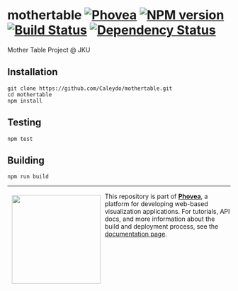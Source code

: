 mothertable [![Phovea][phovea-image]][phovea-url] [![NPM version][npm-image]][npm-url] [![Build Status][travis-image]][travis-url] [![Dependency Status][daviddm-image]][daviddm-url]
=====================

Mother Table Project @ JKU

Installation
------------

```
git clone https://github.com/Caleydo/mothertable.git
cd mothertable
npm install
```

Testing
-------

```
npm test
```

Building
--------

```
npm run build
```



***

<a href="https://caleydo.org"><img src="http://caleydo.org/assets/images/logos/caleydo.svg" align="left" width="200px" hspace="10" vspace="6"></a>
This repository is part of **[Phovea](http://phovea.caleydo.org/)**, a platform for developing web-based visualization applications. For tutorials, API docs, and more information about the build and deployment process, see the [documentation page](http://phovea.caleydo.org).


[phovea-image]: https://img.shields.io/badge/Phovea-Application-1BA64E.svg
[phovea-url]: https://phovea.caleydo.org
[npm-image]: https://badge.fury.io/js/mothertable.svg
[npm-url]: https://npmjs.org/package/mothertable
[travis-image]: https://travis-ci.org/Caleydo/mothertable.svg?branch=master
[travis-url]: https://travis-ci.org/Caleydo/mothertable
[daviddm-image]: https://david-dm.org/Caleydo/mothertable/status.svg
[daviddm-url]: https://david-dm.org/Caleydo/mothertable
